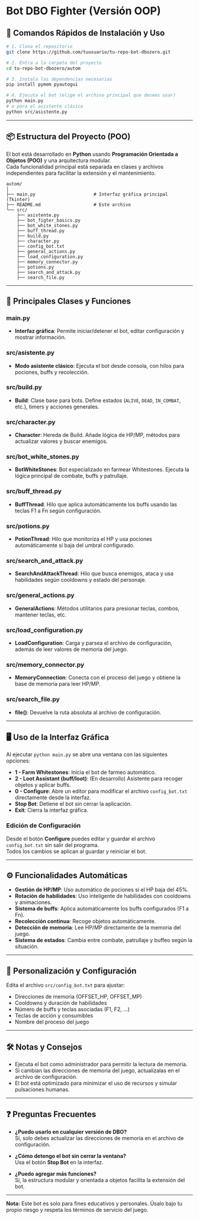 # Bot DBO Fighter (Versión OOP)

## 🚀 Comandos Rápidos de Instalación y Uso

```bash
# 1. Clona el repositorio
git clone https://github.com/tuusuario/tu-repo-bot-dbozero.git

# 2. Entra a la carpeta del proyecto
cd tu-repo-bot-dbozero/autom

# 3. Instala las dependencias necesarias
pip install pymem pyautogui

# 4. Ejecuta el bot (elige el archivo principal que desees usar)
python main.py
# o para el asistente clásico
python src/asistente.py
```

---

## 📦 Estructura del Proyecto (POO)

El bot está desarrollado en **Python** usando **Programación Orientada a Objetos (POO)** y una arquitectura modular.  
Cada funcionalidad principal está separada en clases y archivos independientes para facilitar la extensión y el mantenimiento.

```
autom/
│
├── main.py                      # Interfaz gráfica principal (Tkinter)
├── README.md                    # Este archivo
└── src/
    ├── asistente.py
    ├── bot_figter_basics.py
    ├── bot_white_stones.py
    ├── buff_thread.py
    ├── build.py
    ├── character.py
    ├── config_bot.txt
    ├── general_actions.py
    ├── load_configuration.py
    ├── memory_connector.py
    ├── potions.py
    ├── search_and_attack.py
    ├── search_file.py
```

---

## 🧩 Principales Clases y Funciones

### main.py
- **Interfaz gráfica**: Permite iniciar/detener el bot, editar configuración y mostrar información.

### src/asistente.py
- **Modo asistente clásico**: Ejecuta el bot desde consola, con hilos para pociones, buffs y recolección.

### src/build.py
- **Build**: Clase base para bots. Define estados (`ALIVE`, `DEAD`, `IN_COMBAT`, etc.), timers y acciones generales.

### src/character.py
- **Character**: Hereda de Build. Añade lógica de HP/MP, métodos para actualizar valores y buscar enemigos.

### src/bot_white_stones.py
- **BotWhiteStones**: Bot especializado en farmear Whitestones. Ejecuta la lógica principal de combate, buffs y patrullaje.

### src/buff_thread.py
- **BuffThread**: Hilo que aplica automáticamente los buffs usando las teclas F1 a Fn según configuración.

### src/potions.py
- **PotionThread**: Hilo que monitoriza el HP y usa pociones automáticamente si baja del umbral configurado.

### src/search_and_attack.py
- **SearchAndAttackThread**: Hilo que busca enemigos, ataca y usa habilidades según cooldowns y estado del personaje.

### src/general_actions.py
- **GeneralActions**: Métodos utilitarios para presionar teclas, combos, mantener teclas, etc.

### src/load_configuration.py
- **LoadConfiguration**: Carga y parsea el archivo de configuración, además de leer valores de memoria del juego.

### src/memory_connector.py
- **MemoryConnection**: Conecta con el proceso del juego y obtiene la base de memoria para leer HP/MP.

### src/search_file.py
- **file()**: Devuelve la ruta absoluta al archivo de configuración.

---

## 🖥️ Uso de la Interfaz Gráfica

Al ejecutar `python main.py` se abre una ventana con las siguientes opciones:

- **1 - Farm Whitestones**: Inicia el bot de farmeo automático.
- **2 - Loot Assistant (buff/loot)**: (En desarrollo) Asistente para recoger objetos y aplicar buffs.
- **0 - Configure**: Abre un editor para modificar el archivo `config_bot.txt` directamente desde la interfaz.
- **Stop Bot**: Detiene el bot sin cerrar la aplicación.
- **Exit**: Cierra la interfaz gráfica.

### Edición de Configuración

Desde el botón **Configure** puedes editar y guardar el archivo `config_bot.txt` sin salir del programa.  
Todos los cambios se aplican al guardar y reiniciar el bot.

---

## ⚙️ Funcionalidades Automáticas

- **Gestión de HP/MP**: Uso automático de pociones si el HP baja del 45%.
- **Rotación de habilidades**: Uso inteligente de habilidades con cooldowns y animaciones.
- **Sistema de buffs**: Aplica automáticamente los buffs configurados (F1 a Fn).
- **Recolección continua**: Recoge objetos automáticamente.
- **Detección de memoria**: Lee HP/MP directamente de la memoria del juego.
- **Sistema de estados**: Cambia entre combate, patrullaje y buffeo según la situación.

---

## 📝 Personalización y Configuración

Edita el archivo `src/config_bot.txt` para ajustar:
- Direcciones de memoria (OFFSET_HP, OFFSET_MP)
- Cooldowns y duración de habilidades
- Número de buffs y teclas asociadas (F1, F2, ...)
- Teclas de acción y consumibles
- Nombre del proceso del juego

---

## 🛠️ Notas y Consejos

- Ejecuta el bot como administrador para permitir la lectura de memoria.
- Si cambian las direcciones de memoria del juego, actualízalas en el archivo de configuración.
- El bot está optimizado para minimizar el uso de recursos y simular pulsaciones humanas.

---

## ❓ Preguntas Frecuentes

- **¿Puedo usarlo en cualquier versión de DBO?**  
  Sí, solo debes actualizar las direcciones de memoria en el archivo de configuración.

- **¿Cómo detengo el bot sin cerrar la ventana?**  
  Usa el botón **Stop Bot** en la interfaz.

- **¿Puedo agregar más funciones?**  
  Sí, la estructura modular y orientada a objetos facilita la extensión del bot.

---

**Nota:** Este bot es solo para fines educativos y personales. Úsalo bajo tu propio riesgo y respeta los términos de servicio del juego.
